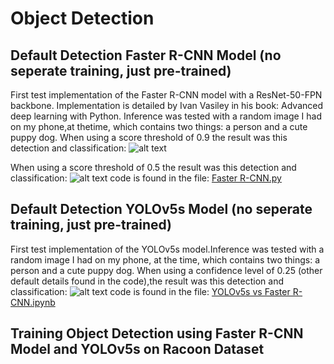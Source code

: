 # Object Detection

## Default Detection Faster R-CNN Model (no seperate training, just pre-trained)
First test implementation of the Faster R-CNN model with a ResNet-50-FPN backbone. Implementation is detailed by Ivan Vasiley in his book: Advanced deep learning with Python. Inference was tested with a random image I had on my phone,at thetime, which contains two things: a person and a cute puppy dog. When using a score threshold of 0.9 the result was this
detection and classification:
![alt text](https://github.com/aCStandke/FasterR-CNN/blob/main/FasterR-CNN2.png)


When using a score threshold of 0.5 the result was this detection and classification:
![alt text](https://github.com/aCStandke/FasterR-CNN/blob/main/Faster%20R-CNN.png) 
code is found in the file: [Faster R-CNN.py](https://github.com/aCStandke/Object-Detection/blob/main/Faster%20R-CNN.py)

## Default Detection YOLOv5s Model (no seperate training, just pre-trained)
First test implementation of the YOLOv5s model.Inference was tested with a random image I had on my phone, at the time, which contains two things: a person and a cute puppy dog. When using  a confidence level of 0.25 (other default details found in the code),the result was this detection and classification:
![alt text](https://github.com/aCStandke/FasterR-CNN/blob/main/YOLOv5s.png) 
code is found in the file: [YOLOv5s vs Faster R-CNN.ipynb](https://github.com/aCStandke/Object-Detection/blob/main/YOLOv5s%20vs%20Faster%20R-CNN.ipynb)

## Training Object Detection using Faster R-CNN Model and YOLOv5s on Racoon Dataset 


